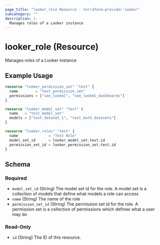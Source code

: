 ```yaml
---
page_title: "looker_role Resource - terraform-provider-looker"
subcategory: ""
description: |-
  Manages roles of a Looker instance
---
```


# looker_role (Resource)

Manages roles of a Looker instance

## Example Usage

```terraform
resource "looker_permission_set" "test" {
  name        = "test_permission_set"
  permissions = ["see_lookml", "see_lookml_dashboards"]
}

resource "looker_model_set" "test" {
  name   = "test_model_set"
  models = ["test_dataset_1", "test_both_datasets"]
}

resource "looker_roles" "test" {
  name              = "Test Role"
  model_set_id      = looker_model_set.test.id
  permission_set_id = looker_permission_set.test.id
}
```

<!-- schema generated by tfplugindocs -->
## Schema

### Required

- `model_set_id` (String) The model set id for the role. A model set is a collection of models that define what models a role can access
- `name` (String) The name of the role
- `permission_set_id` (String) The permission set id for the role. A permission set is a collection of permissions which defines what a user may do

### Read-Only

- `id` (String) The ID of this resource.

